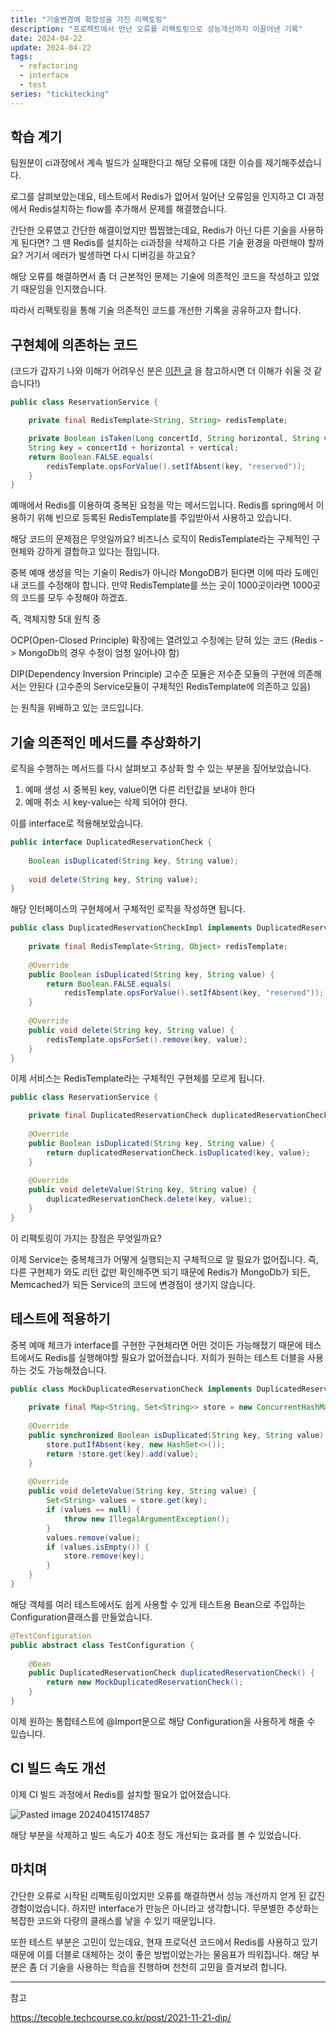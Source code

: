 ```yaml
---
title: "기술변경에 확장성을 가진 리팩토링"
description: "프로젝트에서 만난 오류를 리팩토링으로 성능개선까지 이끌어낸 기록"
date: 2024-04-22
update: 2024-04-22
tags:
  - refactoring
  - interface
  - test
series: "tickitecking"
---
```



## 학습 계기

팀원분이 ci과정에서 계속 빌드가 실패한다고 해당 오류에 대한 이슈를 제기해주셨습니다.

로그를 살펴보았는데요, 테스트에서 Redis가 없어서 일어난 오류임을 인지하고 CI 과정에서 Redis설치하는 flow를 추가해서 문제를 해결했습니다.

간단한 오류였고 간단한 해결이었지만 찝찝했는데요, Redis가 아닌 다른 기술을 사용하게 된다면? 그 땐 Redis를 설치하는 ci과정을 삭제하고 다른 기술 환경을 마련해야 할까요? 거기서 에러가 발생하면 다시 디버깅을 하고요? 

해당 오류를 해결하면서 좀 더 근본적인 문제는 기술에 의존적인 코드을 작성하고 있었기 때문임을 인지했습니다.

따라서 리팩토링을 통해 기술 의존적인 코드를 개선한 기록을 공유하고자 합니다.

## 구현체에 의존하는 코드

(코드가 갑자기 나와 이해가 어려우신 분은 [이전 글](https://jinkshower.github.io/ticket_reservation_concurrency/) 을 참고하시면 더 이해가 쉬울 것 같습니다!)
```java
public class ReservationService {

	private final RedisTemplate<String, String> redisTemplate;

	private Boolean isTaken(Long concertId, String horizontal, String vertical) {  
    String key = concertId + horizontal + vertical;  
    return Boolean.FALSE.equals(  
        redisTemplate.opsForValue().setIfAbsent(key, "reserved"));  
	}
}

```
예매에서 Redis를 이용하여 중복된 요청을 막는 메서드입니다. 
Redis를 spring에서 이용하기 위해 빈으로 등록된 RedisTemplate를 주입받아서 사용하고 있습니다.

해당 코드의 문제점은 무엇일까요? 
비즈니스 로직이 RedisTemplate라는 구체적인 구현체와 강하게 결합하고 있다는 점입니다. 

중복 예매 생성을 막는 기술이 Redis가 아니라 MongoDB가 된다면 이에 따라 도메인 내 코드를 수정해야 합니다. 만약 RedisTemplate를 쓰는 곳이 1000곳이라면 1000곳의 코드를 모두 수정해야 하겠죠.

즉, 객체지향 5대 원칙 중 

OCP(Open-Closed Principle) 확장에는 열려있고 수정에는 닫혀 있는 코드 
(Redis -> MongoDb의 경우 수정이 엄청 일어나야 함)

DIP(Dependency Inversion Principle) 고수준 모듈은 저수준 모듈의 구현에 의존해서는 안된다 
(고수준의 Service모듈이 구체적인 RedisTemplate에 의존하고 있음)

는 원칙을 위배하고 있는 코드입니다.

## 기술 의존적인 메서드를 추상화하기 

로직을 수행하는 메서드를 다시 살펴보고 추상화 할 수 있는 부분을 짚어보았습니다.

1. 예매 생성 시 중복된 key, value이면 다른 리턴값을 보내야 한다 
2. 예매 취소 시 key-value는 삭제 되어야 한다.

이를 interface로 적용해보았습니다. 

```java
public interface DuplicatedReservationCheck {  
  
    Boolean isDuplicated(String key, String value);  
  
    void delete(String key, String value);  
}
```

해당 인터페이스의 구현체에서 구체적인 로직을 작성하면 됩니다.

```java
public class DuplicatedReservationCheckImpl implements DuplicatedReservationCheck {  
  
    private final RedisTemplate<String, Object> redisTemplate;  
  
    @Override  
    public Boolean isDuplicated(String key, String value) {  
	    return Boolean.FALSE.equals(  
	        redisTemplate.opsForValue().setIfAbsent(key, "reserved")); 
    }  
  
    @Override  
    public void delete(String key, String value) {  
        redisTemplate.opsForSet().remove(key, value);  
    }  
}
```

이제 서비스는 RedisTemplate라는 구체적인 구현체를 모르게 됩니다. 

```java
public class ReservationService {

	private final DuplicatedReservationCheck duplicatedReservationCheck;
	
    @Override  
    public Boolean isDuplicated(String key, String value) {  
	    return duplicatedReservationCheck.isDuplicated(key, value); 
    }  
  
    @Override  
    public void deleteValue(String key, String value) {  
        duplicatedReservationCheck.delete(key, value);  
    }
}
```

이 리팩토링이 가지는 장점은 무엇일까요?

이제 Service는 중복체크가 어떻게 실행되는지 구체적으로 알 필요가 없어집니다. 
즉, 다른 구현체가 와도 리턴 값만 확인해주면 되기 때문에 Redis가 MongoDb가 되든, Memcached가 되든 Service의 코드에 변경점이 생기지 않습니다. 

## 테스트에 적용하기

중복 예매 체크가 interface를 구현한 구현체라면 어떤 것이든 가능해졌기 때문에 테스트에서도 Redis를 실행해야할 필요가 없어졌습니다. 저희가 원하는 테스트 더블을 사용하는 것도 가능해졌습니다.

```java
public class MockDuplicatedReservationCheck implements DuplicatedReservationCheck {  
  
    private final Map<String, Set<String>> store = new ConcurrentHashMap<>();  
  
    @Override  
    public synchronized Boolean isDuplicated(String key, String value) {  
        store.putIfAbsent(key, new HashSet<>());  
        return !store.get(key).add(value);  
    }  
  
    @Override  
    public void deleteValue(String key, String value) {  
        Set<String> values = store.get(key);  
        if (values == null) {  
            throw new IllegalArgumentException();  
        }  
        values.remove(value);  
        if (values.isEmpty()) {  
            store.remove(key);  
        }  
    }  
}
```

해당 객체를 여러 테스트에서도 쉽게 사용할 수 있게 테스트용 Bean으로 주입하는 Configuration클래스를 만들었습니다.

```java
@TestConfiguration  
public abstract class TestConfiguration {  
  
    @Bean  
    public DuplicatedReservationCheck duplicatedReservationCheck() {  
        return new MockDuplicatedReservationCheck();  
    }  
}
```

이제 원하는 통합테스트에 @Import문으로 해당 Configuration을 사용하게 해줄 수 있습니다.

## CI 빌드 속도 개선

이제 CI 빌드 과정에서 Redis를 설치할 필요가 없어졌습니다.

![Pasted image 20240415174857](https://github.com/jinkshower/jinkshower.github.io/assets/135244018/0a40aa1d-b6f9-4b58-b96f-2d1d8b154da9)

해당 부분을 삭제하고 빌드 속도가 40초 정도 개선되는 효과를 볼 수 있었습니다. 

## 마치며

간단한 오류로 시작된 리팩토링이었지만 오류를 해결하면서 성능 개선까지 얻게 된 값진 경험이었습니다.
하지만 interface가 만능은 아니라고 생각합니다. 무분별한 추상화는 복잡한 코드와 다량의 클래스를 낳을 수 있기 때문입니다.

또한 테스트 부분은 고민이 있는데요, 현재 프로덕션 코드에서 Redis를 사용하고 있기 때문에 이를 더블로 대체하는 것이 좋은 방법이었는가는 물음표가 띄워집니다. 해당 부분은 좀 더 기술을 사용하는 학습을 진행하며 천천히 고민을 즐겨보려 합니다.

---

참고 

https://tecoble.techcourse.co.kr/post/2021-11-21-dip/
